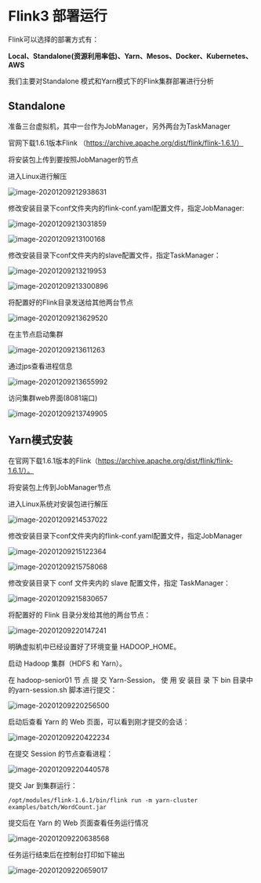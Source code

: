 # Flink3 部署运行

Flink可以选择的部署方式有：

**Local、Standalone(资源利用率低)、Yarn、Mesos、Docker、Kubernetes、AWS**

我们主要对Standalone 模式和Yarn模式下的Flink集群部署进行分析

## Standalone

准备三台虚拟机，其中一台作为JobManager，另外两台为TaskManager

官网下载1.6.1版本Flink （https://archive.apache.org/dist/flink/flink-1.6.1/）

将安装包上传到要按照JobManager的节点

进入Linux进行解压

![image-20201209212938631](C:\Users\Auraros\AppData\Roaming\Typora\typora-user-images\image-20201209212938631.png)

修改安装目录下conf文件夹内的flink-conf.yaml配置文件，指定JobManager:

![image-20201209213031859](C:\Users\Auraros\AppData\Roaming\Typora\typora-user-images\image-20201209213031859.png)

![image-20201209213100168](C:\Users\Auraros\AppData\Roaming\Typora\typora-user-images\image-20201209213100168.png)

修改安装目录下conf文件夹内的slave配置文件，指定TaskManager：

![image-20201209213219953](C:\Users\Auraros\AppData\Roaming\Typora\typora-user-images\image-20201209213219953.png)

![image-20201209213300896](C:\Users\Auraros\AppData\Roaming\Typora\typora-user-images\image-20201209213300896.png)

将配置好的Flink目录发送给其他两台节点

![image-20201209213629520](C:\Users\Auraros\AppData\Roaming\Typora\typora-user-images\image-20201209213629520.png)

在主节点启动集群

![image-20201209213611263](C:\Users\Auraros\AppData\Roaming\Typora\typora-user-images\image-20201209213611263.png)

通过jps查看进程信息

![image-20201209213655992](C:\Users\Auraros\AppData\Roaming\Typora\typora-user-images\image-20201209213655992.png)

访问集群web界面(8081端口)

![image-20201209213749905](C:\Users\Auraros\AppData\Roaming\Typora\typora-user-images\image-20201209213749905.png)



## Yarn模式安装

在官网下载1.6.1版本的Flink（https://archive.apache.org/dist/flink/flink-1.6.1/）。

将安装包上传到JobManager节点

进入Linux系统对安装包进行解压

![image-20201209214537022](C:\Users\Auraros\AppData\Roaming\Typora\typora-user-images\image-20201209214537022.png)

修改安装目录下conf文件夹内的flink-conf.yaml配置文件，指定JobManager

![image-20201209215122364](C:\Users\Auraros\AppData\Roaming\Typora\typora-user-images\image-20201209215122364.png)

![image-20201209215758068](C:\Users\Auraros\AppData\Roaming\Typora\typora-user-images\image-20201209215758068.png)

修改安装目录下 conf 文件夹内的 slave 配置文件，指定 TaskManager：

![image-20201209215830657](C:\Users\Auraros\AppData\Roaming\Typora\typora-user-images\image-20201209215830657.png)

将配置好的 Flink 目录分发给其他的两台节点：

![image-20201209220147241](C:\Users\Auraros\AppData\Roaming\Typora\typora-user-images\image-20201209220147241.png)

明确虚拟机中已经设置好了环境变量 HADOOP_HOME。

启动 Hadoop 集群（HDFS 和 Yarn）。

在 hadoop-senior01 节 点 提 交 Yarn-Session， 使 用 安 装目 录 下 bin 目录中的yarn-session.sh 脚本进行提交：

![image-20201209220256500](C:\Users\Auraros\AppData\Roaming\Typora\typora-user-images\image-20201209220256500.png)

启动后查看 Yarn 的 Web 页面，可以看到刚才提交的会话：

![image-20201209220422234](C:\Users\Auraros\AppData\Roaming\Typora\typora-user-images\image-20201209220422234.png)

在提交 Session 的节点查看进程：

![image-20201209220440578](C:\Users\Auraros\AppData\Roaming\Typora\typora-user-images\image-20201209220440578.png)

提交 Jar 到集群运行：

```
/opt/modules/flink-1.6.1/bin/flink run -m yarn-cluster examples/batch/WordCount.jar
```

提交后在 Yarn 的 Web 页面查看任务运行情况

![image-20201209220638568](C:\Users\Auraros\AppData\Roaming\Typora\typora-user-images\image-20201209220638568.png)

任务运行结束后在控制台打印如下输出

![image-20201209220659017](C:\Users\Auraros\AppData\Roaming\Typora\typora-user-images\image-20201209220659017.png)